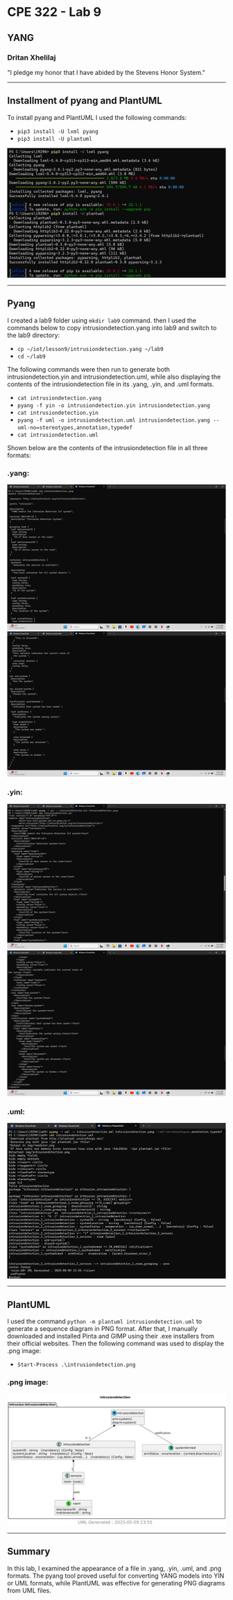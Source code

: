 # CPE 322 - Lab 9
## YANG
### Dritan Xhelilaj </br>
"I pledge my honor that I have abided by the Stevens Honor System."

---
## Installment of pyang and PlantUML
To install pyang and PlantUML I used the following commands: </br>
- `pip3 install -U lxml pyang`
- `pip3 install -U plantuml`

![inst](https://github.com/xhelilaj10ani/Design-VI/blob/main/Labs/Lab%209/inst.png) </br>

---
## Pyang
I created a lab9 folder using `mkdir lab9` command. then I used the commands below to copy intrusiondetection.yang into lab9 and switch to the lab9 directory: </br>
- `cp ~/iot/lesson9/intrusiondetection.yang ~/lab9`
- `cd ~/lab9`

The following commands were then run to generate both intrusiondetection.yin and intrusiondetection.uml, while also displaying the contents of the intrusiondetection file in its .yang, .yin, and .uml formats.
- `cat intrusiondetection.yang`
- `pyang -f yin -o intrusiondetection.yin intrusiondetection.yang`
- `cat intrusiondetection.yin`
- `pyang -f uml -o intrusiondetection.uml intrusiondetection.yang --uml-no=stereotypes,annotation,typedef`
- `cat intrusiondetection.uml`

Shown below are the contents of the intrusiondetection file in all three formats: </br>

### .yang: </br>
![ya1](https://github.com/xhelilaj10ani/Design-VI/blob/main/Labs/Lab%209/ya1.png) </br>
![ya2](https://github.com/xhelilaj10ani/Design-VI/blob/main/Labs/Lab%209/ya2.png) </br>

### .yin: </br>
![yi1](https://github.com/xhelilaj10ani/Design-VI/blob/main/Labs/Lab%209/yi1.png) </br>
![yi2](https://github.com/xhelilaj10ani/Design-VI/blob/main/Labs/Lab%209/yi2.png) </br>

### .uml: </br>
![uml](https://github.com/xhelilaj10ani/Design-VI/blob/main/Labs/Lab%209/uml.png) </br>

---
## PlantUML
I used the command `python -m plantuml intrusiondetection.uml` to generate a sequence diagram in PNG format. After that, I manually downloaded and installed Pinta and GIMP using their .exe installers from their official websites. Then the following command was used to display the .png image:
- `Start-Process .\intrusiondetection.png`

### .png image:
![png](https://github.com/xhelilaj10ani/Design-VI/blob/main/Labs/Lab%209/png.png) </br>

---
## Summary
In this lab, I examined the appearance of a file in .yang, .yin, .uml, and .png formats. The pyang tool proved useful for converting YANG models into YIN or UML formats, while PlantUML was effective for generating PNG diagrams from UML files.
